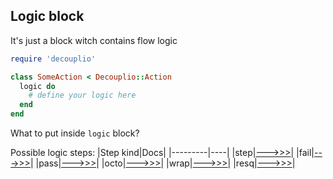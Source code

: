 ## Logic block

It's just a block witch contains flow logic

```ruby
require 'decouplio'

class SomeAction < Decouplio::Action
  logic do
    # define your logic here
  end
end
```

What to put inside `logic` block?

Possible logic steps:
|Step kind|Docs|
|---------|----|
|step|[--->>>](https://differencialx.github.io/decouplio/step)|
|fail|[--->>>](https://differencialx.github.io/decouplio/fail)|
|pass|[--->>>](https://differencialx.github.io/decouplio/pass)|
|octo|[--->>>](https://differencialx.github.io/decouplio/octo)|
|wrap|[--->>>](https://differencialx.github.io/decouplio/wrap)|
|resq|[--->>>](https://differencialx.github.io/decouplio/resq)|
